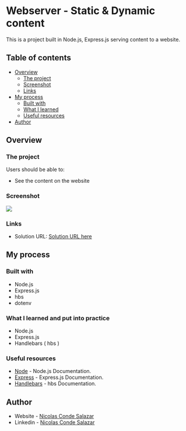 # Webserver - Static & Dynamic content

This is a project built in Node.js, Express.js serving content to a website.

## Table of contents

- [Overview](#overview)
  - [The project](#the-project)
  - [Screenshot](#screenshot)
  - [Links](#links)
- [My process](#my-process)
  - [Built with](#built-with)
  - [What I learned](#what-i-learned)
  - [Useful resources](#useful-resources)
- [Author](#author)


## Overview

### The project

Users should be able to:

- See the content on the website

### Screenshot

![](./preview.png)

### Links

- Solution URL: [Solution URL here](https://github.com/ncondes/webserver-node)

## My process

### Built with

- Node.js
- Express.js
- hbs
- dotenv

### What I learned and put into practice

- Node.js
- Express.js
- Handlebars ( hbs )

### Useful resources

- [Node](https://nodejs.org/en/docs/) - Node.js Documentation.
- [Express](http://expressjs.com/) - Express.js Documentation.
- [Handlebars](https://github.com/pillarjs/hbs) - hbs Documentation.

## Author

- Website - [Nicolas Conde Salazar](https://www.ncondes.com)
- Linkedin - [Nicolas Conde Salazar](https://www.linkedin.com/in/ncondes/)
